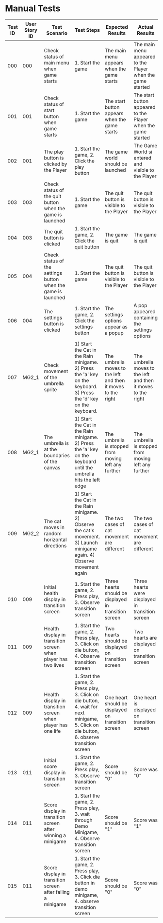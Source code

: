 # Manual Tests
| Test ID | User Story ID | Test Scenario                                                 | Test Steps                                     | Expected Results                              | Actual Results                                                | Pass/Fail |
|---------|---------------|---------------------------------------------------------------|------------------------------------------------|-----------------------------------------------|---------------------------------------------------------------|-----------|
| 000     | 000           | Check status of main menu when game starts                    | 1. Start the game                              | The main menu appears when the game starts    | The main menu appeared to the Player when the game started    | Pass      |
| 001     | 001           | Check status of start button when game starts                 | 1. Start the game                              | The start button appears when the game starts | The start button appeared to the Player when the game started | Pass      |
| 002     | 001           | The play button is clicked by the Player                      | 1. Start the game, 2. Click the play button    | The game world should be launched             | The Game World si entered and visible to the Player           | Pass      |
| 003     | 003           | Check status of the quit button when the game is launched     | 1. Start the game                              | The quit button is visible to the Player      | The quit button is visible to the Player                      | Pass      |
| 004     | 003           | The quit button is clicked                                    | 1. Start the game, 2. Click the quit button    | The game is quit                              | The game is quit                                              | Pass      |
| 005     | 004           | Check status of the settings button when the game is launched | 1. Start the game                              | The quit button is visible to the Player      | The quit button is visible to the Player                      | Pass      |
| 006     | 004           | The settings button is clicked                                | 1. Start the game, 2. Click the settings button | The settings options appear as a popup        | A pop appeared containing the settings options                | Pass      |
| 007   | MG2_1 | Check movement of the umbrella sprite           | 1) Start the Cat in the Rain minigame. 2) Press the 'a' key on the keyboard. 3) Press the 'd' key on the keyboard.        | The umbrella moves to the left and then it moves to the right | The umbrella moves to the left and then it moves to the right | Pass |
| 008   | MG2_1 | The umbrella is at the boundaries of the canvas | 1) Start the Cat in the Rain minigame. 2) Press the 'a' key on the keyboard until the umbrella hits the left edge         | The umbrella is stopped from moving left any further          | The umbrella is stopped from moving left any further          | Pass |
| 009   | MG2_2 | The cat moves in random horizontal directions   | 1) Start the Cat in the Rain minigame. 2) Observe the cat's movement. 3) Launch minigame again. 4) Observe movement again | The two cases of cat movement are different                   | The two cases of cat movement are different                   | Pass |
| 010 | 009 | Initial health display in transition screen                   | 1. Start the game, 2. Press play, 3. Observe transition screen                                                                            | Three hearts should be displayed in transition screen | Three hearts were displayed in transition screen | Pass |
| 011 | 009 | Health display in transition screen when player has two lives | 1. Start the game, 2. Press play, 3. Click on die button, 4. Observe transition screen                                                    | Two hearts should be displayed on transition screen   | Two hearts are displayed on transition screen    | Pass |
| 012 | 009 | Health display in transition screen when player has one life  | 1. Start the game, 2. Press play, 3. Click on die button, 4. wait for next minigame, 5. Click on die button, 6. observe transition screen | One heart should be displayed on transition screen    | One heart is displayed on transition screen      | Pass |
| 013 | 011 | Initial score display in transition screen                    | 1. Start the game, 2. Press play, 3. Observe transition screen                                                                            | Score should be "0"                                   | Score was "0"                                    | Pass |
| 014 | 011 | Score display in transition screen after winning a minigame   | 1. Start the game, 2. Press play, 3. wait through Demo Minigame, 4. Observe transition screen                                             | Score should be "1"                                   | Score was "1"                                    | Pass |
| 015 | 011 | Score display in transition screen after failing a minigame   | 1. Start the game, 2. Press play, 3. Click die button in demo minigame, 4. observe transition screen                                      | Score should be "0"                                   | Score was "0"                                    | Pass |
